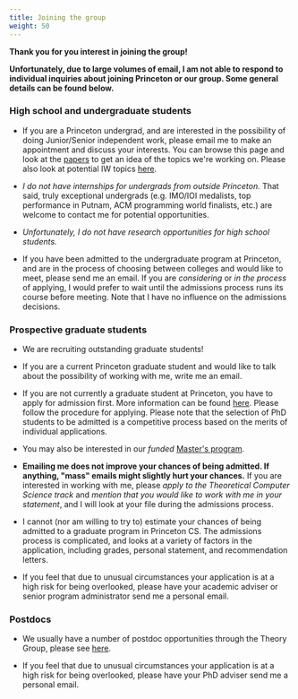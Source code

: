 ```yaml
---
title: Joining the group
weight: 50
---
```


**Thank you for you interest in joining the group!**

**Unfortunately, due to large volumes of email, I am not able to respond to individual inquiries about joining Princeton or our group. Some general details can be found below.**

### High school and undergraduate students

* If you are a Princeton undergrad, and are interested in the possibility of doing Junior/Senior independent work, please email me to make an appointment and discuss your interests. You can browse this page and look at the [papers](/research/all-papers/) to get an idea of the topics we're working on. Please also look at potential IW topics [here](https://www.cs.princeton.edu/ugrad/independent-work/undergraduate-research-topics).

* *I do not have internships for undergrads from outside Princeton.* That said, truly exceptional undergrads (e.g. IMO/IOI medalists, top performance in Putnam, ACM programming world finalists, etc.) are welcome to contact me for potential opportunities.

* *Unfortunately, I do not have research opportunities for high school students.* 

* If you have been admitted to the undergraduate program at Princeton, and are in the process of choosing between colleges and would like to meet, please send me an email. If you are *considering* or *in the process* of applying, I would prefer to wait until the admissions process runs its course before meeting. Note that I have no influence on the admissions decisions. 


### Prospective graduate students

* We are recruiting outstanding graduate students!

* If you are a current Princeton graduate student and would like to talk about the possibility of working with me, write me an email.

* If you are not currently a graduate student at Princeton, you have to apply for admission first. More information can be found [here](https://www.cs.princeton.edu/grad/admissions-requirements). Please follow the procedure for applying. Please note that the selection of PhD students to be admitted is a competitive process based on the merits of individual applications.

* You may also be interested in our *funded* [Master's program](https://www.cs.princeton.edu/grad/degrees).

* **Emailing me does not improve your chances of being admitted. If anything, "mass" emails might slightly hurt your chances.** If you are interested in working with me, please *apply to the Theoretical Computer Science track* and *mention that you would like to work with me in your statement*, and I will look at your file during the admissions process.

* I cannot (nor am willing to try to) estimate your chances of being admitted to a graduate program in Princeton CS. The admissions process is complicated, and looks at a variety of factors in the application, including grades, personal statement, and recommendation letters.

* If you feel that due to unusual circumstances your application is at a high risk for being overlooked, please have your academic adviser or senior program administrator send me a personal email. 

### Postdocs

* We usually have a number of postdoc opportunities through the Theory Group, please see [here](/team/postdoc-oportunities/).

* If you feel that due to unusual circumstances your application is at a high risk for being overlooked, please have your PhD adviser send me a personal email. 

